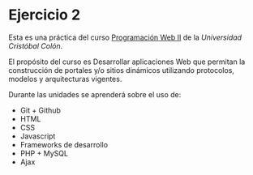 # Ejercicio 2  

Esta es una práctica del curso [Programación Web II](#) de la *Universidad Cristóbal Colón*.  

El propósito del curso es Desarrollar aplicaciones Web que permitan la construcción de portales y/o sitios dinámicos utilizando protocolos, modelos y arquitecturas vigentes.  

Durante las unidades se aprenderá sobre el uso de:  

- Git + Github  
- HTML  
- CSS  
- Javascript  
- Frameworks de desarrollo  
- PHP + MySQL  
- Ajax

